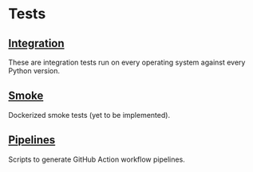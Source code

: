 # Tests


## [Integration](integration/)

These are integration tests run on every operating system against every Python version.


## [Smoke](smoke/)

Dockerized smoke tests (yet to be implemented).


## [Pipelines](pipelines/)

Scripts to generate GitHub Action workflow pipelines.
